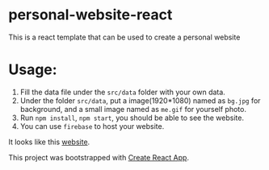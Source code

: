 # personal-website-react
This is a react template that can be used to create a personal website 

# Usage:

1. Fill the data file under the `src/data` folder with your own data. 
2. Under the folder `src/data`, put a image(1920*1080) named as `bg.jpg` for background, and a small image named as `me.gif` for yourself photo.
3. Run `npm install`, `npm start`, you should be able to see the website.
4. You can use `firebase` to host your website.

It looks like this [website](https://corey-about.firebaseapp.com/).


This project was bootstrapped with [Create React App](https://github.com/facebookincubator/create-react-app).

